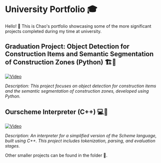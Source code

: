 # University Portfolio 🎓

Hello! 👋 This is Chao's portfolio showcasing some of the more significant projects completed during my time at university.

## Graduation Project: Object Detection for Construction Items and Semantic Segmentation of Construction Zones (Python) 🏗️🤖
[![Video](https://img.youtube.com/vi/8EIIWgMUccc/0.jpg)](https://youtu.be/8EIIWgMUccc)

*Description: This project focuses on object detection for construction items and the semantic segmentation of construction zones, developed using Python.*

## Ourscheme Interpreter (C++) 💻👾
[![Video](https://img.youtube.com/vi/gxmNumVLPBA/0.jpg)](https://youtu.be/gxmNumVLPBA)

*Description: An interpreter for a simplified version of the Scheme language, built using C++. This project includes tokenization, parsing, and evaluation stages.*

Other smaller projects can be found in the folder 📁.
